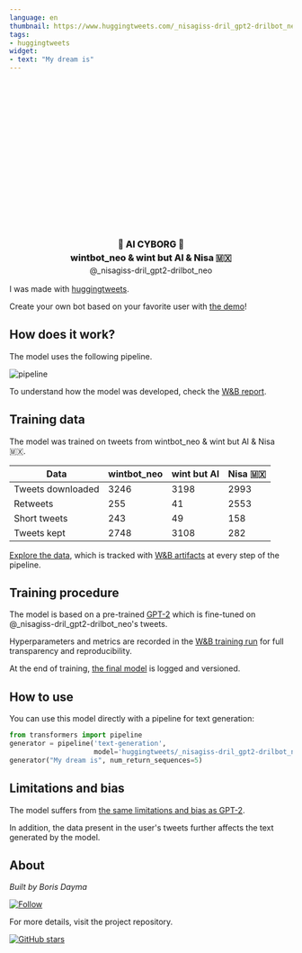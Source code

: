 ```yaml
---
language: en
thumbnail: https://www.huggingtweets.com/_nisagiss-dril_gpt2-drilbot_neo/1630977501917/predictions.png
tags:
- huggingtweets
widget:
- text: "My dream is"
---
```


<div class="inline-flex flex-col" style="line-height: 1.5;">
    <div class="flex">
        <div
			style="display:inherit; margin-left: 4px; margin-right: 4px; width: 92px; height:92px; border-radius: 50%; background-size: cover; background-image: url(&#39;https://pbs.twimg.com/profile_images/1374924360780242944/-Q8NfgEr_400x400.jpg&#39;)">
        </div>
        <div
            style="display:inherit; margin-left: 4px; margin-right: 4px; width: 92px; height:92px; border-radius: 50%; background-size: cover; background-image: url(&#39;https://pbs.twimg.com/profile_images/1386749605216407555/QIJeyWfE_400x400.jpg&#39;)">
        </div>
        <div
            style="display:inherit; margin-left: 4px; margin-right: 4px; width: 92px; height:92px; border-radius: 50%; background-size: cover; background-image: url(&#39;https://pbs.twimg.com/profile_images/1320596112676409344/rgbeQhIA_400x400.png&#39;)">
        </div>
    </div>
    <div style="text-align: center; margin-top: 3px; font-size: 16px; font-weight: 800">🤖 AI CYBORG 🤖</div>
    <div style="text-align: center; font-size: 16px; font-weight: 800">wintbot_neo & wint but Al & Nisa 🇲🇽</div>
    <div style="text-align: center; font-size: 14px;">@_nisagiss-dril_gpt2-drilbot_neo</div>
</div>

I was made with [huggingtweets](https://github.com/borisdayma/huggingtweets).

Create your own bot based on your favorite user with [the demo](https://colab.research.google.com/github/borisdayma/huggingtweets/blob/master/huggingtweets-demo.ipynb)!

## How does it work?

The model uses the following pipeline.

![pipeline](https://github.com/borisdayma/huggingtweets/blob/master/img/pipeline.png?raw=true)

To understand how the model was developed, check the [W&B report](https://wandb.ai/wandb/huggingtweets/reports/HuggingTweets-Train-a-Model-to-Generate-Tweets--VmlldzoxMTY5MjI).

## Training data

The model was trained on tweets from wintbot_neo & wint but Al & Nisa 🇲🇽.

| Data | wintbot_neo | wint but Al | Nisa 🇲🇽 |
| --- | --- | --- | --- |
| Tweets downloaded | 3246 | 3198 | 2993 |
| Retweets | 255 | 41 | 2553 |
| Short tweets | 243 | 49 | 158 |
| Tweets kept | 2748 | 3108 | 282 |

[Explore the data](https://wandb.ai/wandb/huggingtweets/runs/xq1ao3o5/artifacts), which is tracked with [W&B artifacts](https://docs.wandb.com/artifacts) at every step of the pipeline.

## Training procedure

The model is based on a pre-trained [GPT-2](https://huggingface.co/gpt2) which is fine-tuned on @_nisagiss-dril_gpt2-drilbot_neo's tweets.

Hyperparameters and metrics are recorded in the [W&B training run](https://wandb.ai/wandb/huggingtweets/runs/knmkilof) for full transparency and reproducibility.

At the end of training, [the final model](https://wandb.ai/wandb/huggingtweets/runs/knmkilof/artifacts) is logged and versioned.

## How to use

You can use this model directly with a pipeline for text generation:

```python
from transformers import pipeline
generator = pipeline('text-generation',
                     model='huggingtweets/_nisagiss-dril_gpt2-drilbot_neo')
generator("My dream is", num_return_sequences=5)
```

## Limitations and bias

The model suffers from [the same limitations and bias as GPT-2](https://huggingface.co/gpt2#limitations-and-bias).

In addition, the data present in the user's tweets further affects the text generated by the model.

## About

*Built by Boris Dayma*

[![Follow](https://img.shields.io/twitter/follow/borisdayma?style=social)](https://twitter.com/intent/follow?screen_name=borisdayma)

For more details, visit the project repository.

[![GitHub stars](https://img.shields.io/github/stars/borisdayma/huggingtweets?style=social)](https://github.com/borisdayma/huggingtweets)
